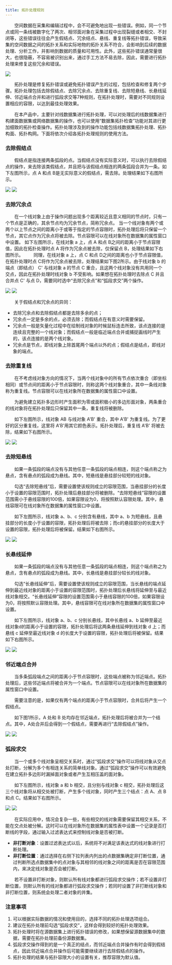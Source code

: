 ```yaml
---
title: 拓扑处理规则
---
```


　　空间数据在采集和编辑过程中，会不可避免地出现一些错误。例如，同一个节点或同一条线被数字化了两次、相邻面对象在采集过程中出现裂缝或者相交、不封闭等，这些错误往往会产生假结点、冗余结点、悬线、重复线等拓扑错误，导致采集的空间数据之间的拓扑关系和实际地物的拓扑关系不符合，会影响到后续的数据处理、分析工作，并影响到数据的质量和可用性。此外，这些拓扑错误通常量很大，也很隐蔽，不容易被识别出来，通过手工方法不易去除，因此，需要进行拓扑处理来修复这些冗余和错误。

  ![](img/TopoProcess.png)


　　拓扑处理是修复拓扑错误或避免拓扑错误产生的过程，包括检查和修复两个步骤。拓扑处理包括去除假结点、去除冗余点、去除重复线、去除短悬线、长悬线延伸、邻近端点合并和进行弧段求交等7种规则，在拓扑处理时，需要对不同规则设置相应的容限，以达到最佳处理效果。

　　在本产品中，主要针对线数据集进行拓扑处理，可以对处理后的线数据集进行构建面数据集或网络数据集的操作，也可以使用“数据集拓扑检查”功能对其进行更加细致的拓扑检查操作。拓扑处理涉及到的操作功能包括线数据集拓扑处理、拓扑构面、拓扑构网。下面将依次介绍各拓扑处理规则的使用方法。

### 去除假结点

　　假结点是指连接两条弧段的点。当假结点没有实际意义时，可以执行去除假结点的操作，来去除该类假结点，并且把与该假结点相连的两条弧段合并为一条。如下左图所示，点 A 和点 B是无实际意义的假结点，需去除。处理结果如下右图所示。

 ![](img/TopoProcess1_1.png)   ![](img/TopoProcess1_2.png)

### 去除冗余点

　　在一个线对象上由于操作问题出现多个距离较近且意义相同的节点时，只有一个节点是正确的，其余节点均为冗余节点，简称冗余点。 当一个线对象有两个或两个以上节点之间的距离小于或等于指定的节点容限时，拓扑处理后将只保留一个节点，其它点作为冗余点将被去除。节点容限可以在线对象所在数据集的属性窗口中设置。 如下左图所示，在线对象 a 上，点 A 和点 B之间的距离小于节点容限值，因此在拓扑处理时点 A 将作为冗余点被去除，仅保留点 B，处理结果如下右图所示。
　　同理，在线对象 a 上，点 C 和点 D之间的距离也小于节点容限值，在拓扑处理时点 C将作为冗余点被去除，处理结果如下图2所示。由于线对象 b 的端点（即结点） C' 与线对象 a 的节点 C 重合，且这两个线对象没有共用同一个交点，因此在拓扑处理时线对象 b 不受影响。如果想在拓扑处理时去除点 C 并且合并点 C' 与点 D，需要同时选中“去除冗余点”和“弧段求交”两个操作。

  ![](img/TopoProcess2_1.png)   ![](img/TopoProcess2_2.png)

　　关于假结点和冗余点的异同：

   -   去除冗余点和去除假结点都是去除多余的点；
   -   冗余点一定是多余的点，必须去除；而假结点在有意义时需要保留。
   -   冗余点一般是矢量化过程中在绘制线对象的时候鼠标连击所致，该点连接的是连续且完整的一个线对象；而假结点一般是临近端点合并或捕捉画线时产生的，该点连接的是两个线对象。
   -   冗余点是节点，即线对象上除首尾两个端点以外的点；假结点是结点，即线对象的端点。

### 去除重复线

　　在不考虑线对象方向的情况下，当两个线对象中的所有节点依次重合（即坐标相同）或节点间的距离小于节点容限时，则称这两个线对象重合，其中一条线对象称为重复线。节点容限可以在线对象所在数据集的属性窗口中设置。

　　为避免建立拓扑多边形时产生面积为零或面积极小的多边形面对象，两条重合的线对象将在拓扑处理后只保留其中一条，重复线将被删除。

　　如下左图所示，线对象 AB 与线对象 A'B' 重合，其中 A'B' 为重复线。为了更好的区分重复线，这里将 A'B'用其它颜色表示。拓扑处理后，重复线 A'B' 将被去除，结果如下右图所示。

   ![](img/TopoProcess3_1.png)   ![](img/TopoProcess3_2.png)


### 去除短悬线

　　如果一条弧段的端点没有与其他任意一条弧段的端点相连，则这个端点称之为悬点，含有悬点的弧段成为悬线。其中，短悬线是悬挂部分较短的线对象。

　　勾选“去除短悬线”后，需要设置使该规则成立的容限范围，当悬挂部分的长度小于设置的容限范围时，拓扑处理后悬挂部分将被删除。“去除短悬线”容限的设置范围需小于悬线容限的100倍，如果容限设为0，将按照默认容限处理。其中，悬线容限可在线对象所在数据集的属性窗口中设置。

　　如下左图所示，线对象 a、b、c 分别含有悬线，其中 a、b 为短悬线，且悬挂部分的长度小于设置的容限，拓扑处理后将被去除；而c的悬挂部分的长度大于设置的容限，拓扑处理后将被保留。结果如下右图所示。

   ![](img/TopoProcess4_1.png)   ![](img/TopoProcess4_2.png)


### 长悬线延伸

　　如果一条弧段的端点没有与其他任意一条弧段的端点相连，则这个端点称之为悬点，含有悬点的弧段成为悬线。其中，长悬线是悬挂部分较长的线对象。

　　勾选“长悬线延伸”后，需要设置使该规则成立的容限范围，当长悬线的端点延伸到最近线对象的距离小于设置的容限范围时，拓扑处理后长悬线将延伸至与最近线对象相交。“长悬线延伸”容限的设置范围需小于悬线容限的100倍，如果容限设为0，将按照默认容限处理。其中，悬线容限可在线对象所在数据集的属性窗口中设置。

　　如下左图所示，线对象 a、b、c 分别长悬线，其中长悬线 a、b 延伸至最近线对象d的距离小于设置的容限，拓扑处理后将这两条悬线延伸到线对象 d 上；而悬线 c 延伸至最近线对象 d 的长度大于设置的容限，拓扑处理后将被保留。结果如下右图所示。

  ![](img/TopoProcess5_1.png)   ![](img/TopoProcess5_2.png)


### 邻近端点合并

　　当多条弧段端点之间的距离小于节点容限时，这些端点被称为邻近端点。拓扑处理后，这些邻近端点将被合并为一个端点。节点容限可以在线对象所在数据集的属性窗口中设置。

　　需要注意的是，如果仅有两个端点的距离小于节点容限时，合并后将产生一个假结点。

　　如下图1所示，A 处和 B 处均存在邻近端点，拓扑处理后将被合并为一个结点。其中，A处合并后会得到一个假结点，需要再进行“去除假结点”操作。

   ![](img/TopoProcess6_1.png)   ![](img/TopoProcess6_2.png)


###  弧段求交

　　当一个或多个线对象呈相交关系时，通过“弧段求交”操作可以将线对象从交点处打断，分解为多个有相连关系的简单线对象。通过“弧段求交”操作可以有效避免在建立拓扑多边形时漏掉面对象或者产生互相压盖的面对象。

　　如下左图所示，线对象 a 和 b 相交，且分别与线对象 c 相交，拓扑处理后这三个线对象将从相交处被打断，产生多个线对象，同时产生三个结点：点 A、点 B 和点 C。结果如下右图所示。

   ![](img/TopoProcess7_1_1.png)   ![](img/TopoProcess7_1_2.png)


　　在实际应用中，情况会复杂一些，有些相交的线对象需要保留其相交关系，不能在交点处被分解。这时可以在线对象所在数据集的属性表中设置一个记录是否打断线的字段，通过输入过滤表达式来控制线对象是否被打断。

   -   **非打断对象**：设置过滤表达式以后，系统将不对满足该表达式的线对象进行打断处理。
   -   **非打断位置**：通过选择在右侧下拉列表内列出的点数据集确定非打断位置，通过判断所选点数据集中的点对象与其相邻的线对象之间的距离是否在容限范围内，来决定线对象是否会被打断。

　　若不设置非打断对象，则默认所有线对象都进行弧段求交操作；若不设置非打断位置，则默认所有的线对象都进行弧段求交操作；若同时设置了非打断线对象和非打断位置，则系统会处理二者对象的并集。

### 注意事项

1.  可以根据实际数据的情况和使用目的，选择不同的拓扑处理选项组合。
2.  建议在拓扑处理前勾选“弧段求交”，这样会得到较好的拓扑处理效果。
3.  拓扑处理时将在源数据集上进行拓扑错误的修改，如果想保留源数据集中的数据，需要在拓扑处理前备份源数据集。
4.  弧段求交操作得到的是一个真正的结点，而邻近端点合并操作有时会得到假结点，因此邻近端点合并操作后可能需要继续进行去除假结点的操作。
5.  拓扑处理的结果与拓扑容限大小的设置有关，推荐容限为默认值。
